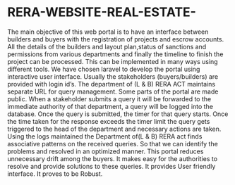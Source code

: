 # RERA-WEBSITE-REAL-ESTATE-
   The main objective of this web portal is to have an interface between builders and buyers with the registration of projects and escrow accounts. All the details of the builders and layout plan,status of sanctions and permissions from various departments and finally the timeline to finish the project  can be processed. This can be implemented in many ways using different tools. We have chosen laravel to develop the portal using interactive user interface. Usually the stakeholders (buyers/builders) are provided with login id’s. The  department of     (L &amp; B) RERA ACT maintains separate URL for query management. Some parts of the portal are made public.   When a stakeholder submits a query it will be forwarded to the immediate authority of that department, a query will be logged into the database. Once the query is submitted, the timer for that query starts. Once the time taken for the response exceeds the timer limit the query gets triggered to the head of the department and necessary actions are taken. Using the logs maintained the Department of(L &amp; B) RERA act finds associative patterns on the received queries. So that we can identify the problems and resolved in an optimized manner.    This portal reduces unnecessary drift among the buyers. It makes easy for the authorities to resolve and provide solutions to these queries. It provides User friendly interface. It proves to be Robust.
